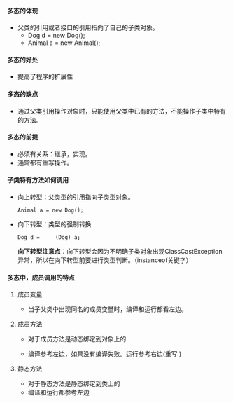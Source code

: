 #### 多态的体现

+ 父类的引用或者接口的引用指向了自己的子类对象。
  + Dog d = new Dog();
  + Animal a = new Animal();

#### 多态的好处

+ 提高了程序的扩展性

#### 多态的缺点

+ 通过父类引用操作对象时，只能使用父类中已有的方法，不能操作子类中特有的方法。

#### 多态的前提

+ 必须有关系：继承，实现。
+ 通常都有重写操作。

#### 子类特有方法如何调用

+ 向上转型：父类型的引用指向子类型对象。

  `Animal a = new Dog();`

+ 向下转型：类型的强制转换

  `Dog d =     (Dog) a;`

  **向下转型注意点**：向下转型会因为不明确子类对象出现ClassCastException 异常，所以在向下转型前要进行类型判断。（instanceof关键字）

#### 多态中，成员调用的特点

1. 成员变量

   + 当子父类中出现同名的成员变量时，编译和运行都看左边。

2. 成员方法

   + 对于成员方法是动态绑定到对象上的

   + 编译参考左边，如果没有编译失败。运行参考右边(重写 )

3. 静态方法

   + 对于静态方法是静态绑定到类上的
   + 编译和运行都参考左边